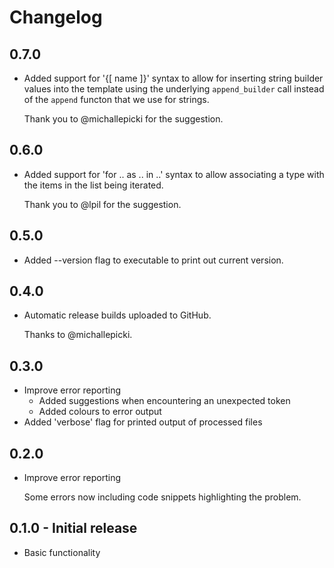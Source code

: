 # Changelog

## 0.7.0

- Added support for '{[ name ]}' syntax to allow for inserting string builder values into the
  template using the underlying `append_builder` call instead of the `append` functon that we use
  for strings.

  Thank you to @michallepicki for the suggestion.

## 0.6.0

- Added support for 'for .. as .. in ..' syntax to allow associating a type with the items in the
  list being iterated.

  Thank you to @lpil for the suggestion.

## 0.5.0

- Added --version flag to executable to print out current version.

## 0.4.0

- Automatic release builds uploaded to GitHub.

  Thanks to @michallepicki.

## 0.3.0

- Improve error reporting
  - Added suggestions when encountering an unexpected token
  - Added colours to error output
- Added 'verbose' flag for printed output of processed files

## 0.2.0

- Improve error reporting

  Some errors now including code snippets highlighting the problem.

## 0.1.0 - Initial release

- Basic functionality

